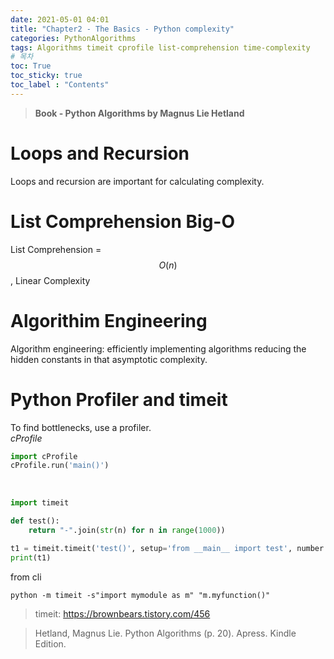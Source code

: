 ```yaml
---
date: 2021-05-01 04:01
title: "Chapter2 - The Basics - Python complexity"
categories: PythonAlgorithms
tags: Algorithms timeit cprofile list-comprehension time-complexity
# 목차
toc: True  
toc_sticky: true 
toc_label : "Contents"
---
```


> **Book - Python Algorithms by Magnus Lie Hetland**

# Loops and Recursion
Loops and recursion are important for calculating complexity.

# List Comprehension Big-O
List Comprehension = $$O(n)$$, Linear Complexity

# Algorithim Engineering
Algorithm engineering: efficiently implementing algorithms reducing the hidden constants in that asymptotic complexity.

# Python Profiler and timeit
To find bottlenecks, use a profiler.  
*cProfile*
```python
import cProfile
cProfile.run('main()')
```


<br>

```python
import timeit

def test():
    return "-".join(str(n) for n in range(1000))

t1 = timeit.timeit('test()', setup='from __main__ import test', number = 10000)
print(t1)
```

from cli
```
python -m timeit -s"import mymodule as m" "m.myfunction()"
```

> timeit: <https://brownbears.tistory.com/456>

> Hetland, Magnus Lie. Python Algorithms (p. 20). Apress. Kindle Edition. 